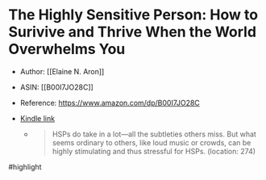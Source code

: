 # The Highly Sensitive Person: How to Surivive and Thrive When the World Overwhelms You

* Author: [[Elaine N. Aron]]
* ASIN: [[B00I7JO28C]]
* Reference: https://www.amazon.com/dp/B00I7JO28C
* [Kindle link](kindle://book?action=open&asin=B00I7JO28C)


  - > HSPs do take in a lot—all the subtleties others miss. But what seems ordinary to others, like loud music or crowds, can be highly stimulating and thus stressful for HSPs. (location: 274)


#highlight